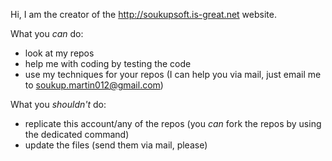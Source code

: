 Hi, I am the creator of the http://soukupsoft.is-great.net website.

What you *can* do:
- look at my repos
- help me with coding by testing the code
- use my techniques for your repos (I can help you via mail, just email me to soukup.martin012@gmail.com)

What you *shouldn't* do:
- replicate this account/any of the repos (you *can* fork the repos by using the dedicated command)
- update the files (send them via mail, please)
